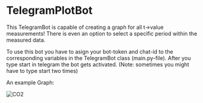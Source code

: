 # TelegramPlotBot

This TelegramBot is capable of creating a graph for all t->value measurements! There is even an option to select a specific period within the measured data.

To use this bot you have to asign your bot-token and chat-id to the corresponding variables in the TelegramBot class (main.py-file).
After you type start in telegram the bot gets activated. (Note: sometimes you might have to type start two times)

An example Graph:

![CO2](https://user-images.githubusercontent.com/76044729/183643533-e42bef5a-f8aa-4f76-ab42-263cb19d5e41.png)
